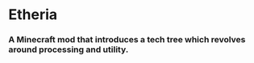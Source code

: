 Etheria
===

### A Minecraft mod that introduces a tech tree which revolves around processing and utility.
